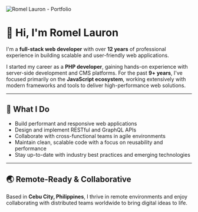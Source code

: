 ![Romel Lauron - Portfolio](https://romellauron.com/assets/images/og-image.png "Romel Lauron - Portfolio")

# 👋 Hi, I'm Romel Lauron

I'm a **full-stack web developer** with over **12 years** of professional experience in building scalable and user-friendly web applications.

I started my career as a **PHP developer**, gaining hands-on experience with server-side development and CMS platforms. For the past **9+ years**, I've focused primarily on the **JavaScript ecosystem**, working extensively with modern frameworks and tools to deliver high-performance web solutions.

---

## 🧠 What I Do

- Build performant and responsive web applications  
- Design and implement RESTful and GraphQL APIs  
- Collaborate with cross-functional teams in agile environments  
- Maintain clean, scalable code with a focus on reusability and performance  
- Stay up-to-date with industry best practices and emerging technologies  

---

## 🌏 Remote-Ready & Collaborative

Based in **Cebu City, Philippines**, I thrive in remote environments and enjoy collaborating with distributed teams worldwide to bring digital ideas to life.

